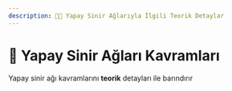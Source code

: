 ```yaml
---
description: 👩‍🏫 Yapay Sinir Ağlarıyla İlgili Teorik Detaylar 
---
```


# 💎 Yapay Sinir Ağları Kavramları
Yapay sinir ağı kavramlarını **teorik** detayları ile barındırır
